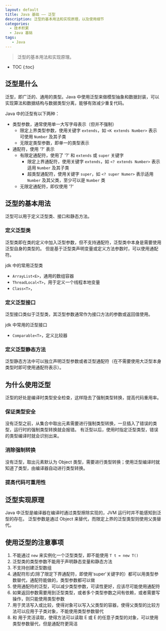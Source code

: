 ```yaml
---
layout: default
title: Java 基础 —— 泛型
description: 泛型的基本用法和实现原理，以及使用细节
categories: 
  - 技术积累
  - Java 基础
tags: 
   - Java
---
```


> 泛型的基本用法和实现原理。

<!-- more -->

* TOC
{:toc}

## 泛型是什么

泛型，即广泛的、通用的类型。Java 中使用泛型来做模型抽象和数据封装，可以实现算法和数据结构与数据类型分离，能够有效减少重复代码。

Java 中的泛型有以下两种：

* 类型参数，通常使用单一大写字母表示（但并不强制）
  * 限定上界类型参数，使用关键字 `extends`，如 `<K extends Number>` 表示可使用 `Number` 及其子类
  * 无限定类型参数，即单一的类型表示
* 通配符，使用 '?' 表示
  * 有限定通配符，使用了 '?' 和 `extends` 或 `super` 关键字
    * 限定上界通配符，使用关键字 `extends`，如 `<? extends Number>` 表示适用 `Number` 及其子类
    * 超类型通配符，使用关键字 `super`，如 `<? super Numer>` 表示适用 `Number` 及其父类，至少可以是 `Number` 类
  * 无限定通配符，即仅使用 '?'

## 泛型的基本用法

泛型可以用于定义泛型类、接口和静态方法。

### 定义泛型类

泛型类即在类的定义中加入泛型参数，但不支持通配符，泛型类中本身是需要使用泛型自身的类型的。
但是基于泛型类声明变量或定义方法参数时，可以使用通配符。

jdk 中的常用泛型类

* `ArrayList<E>`，通用的数组容器
* `ThreadLocal<T>`，用于定义一个线程本地变量
* `Class<T>`，

### 定义泛型接口

泛型接口类似于泛型类，其泛型参数通常作为接口方法的参数或返回值使用。

jdk 中常用的泛型接口

* `Comparable<T>`，定义比较器

### 定义泛型静态方法

泛型静态方法中可以独立声明泛型参数或者泛型通配符（在不需要使用大泛型本身类型时即可使用通配符表示）。

## 为什么使用泛型

泛型的好处是编译时类型安全检查，这样隐去了强制类型转换，提高代码重用率。

### 保证类型安全

没有泛型之前，从集合中取出元素需要进行强制类型转换，一旦插入了错误的类型，运行时的强制类型转换就会报错。
有泛型以后，使用时指定泛型类型，错误的类型编译时就会识别出来。  

### 消除强制转换

没有泛型，取出元素默认为 Object 类型，需要进行类型转换；使用泛型编译时就知道了类型，由编译器自动进行类型转换。

### 提高代码可重用性

## 泛型实现原理

Java 中泛型是编译器在编译时通过类型擦除实现的，JVM 运行时并不能感知到泛型的存在。
泛型参数是通过 Object 来替代，而限定上界的泛型类型则使用父类替代。

## 使用泛型的注意事项

1. 不能通过 `new` 来实例化一个泛型类型，即不能使用 `T t = new T()`
2. 泛型类的类型参数不能用于声明静态变量和静态方法
3. 不支持创建泛型数组
4. 通配符形式(除了限定下界通配符，即使用'super'关键字的）都可以用类型参数替代，通配符能做的，类型参数都可以做
5. 使用通配符的泛型，可以减少类型参数，可读性更好，应该尽可能使用通配符
6. 如果返回参数需要用到泛型类型，或者多个类型参数之间有依赖，或者需要写操作，则只能使用类型参数
7. <? super E> 用于灵活写入或比较，使得对象可以写入父类型的容器，使得父类型的比较方法可以应用于子类对象，不能使用类型参数替代
8. <?> 和 <? extends E> 用于灵活读取，使得方法可以读取 E 或 E 的任意子类型的对象，可以使用类型参数替代，但是通配符更简洁
